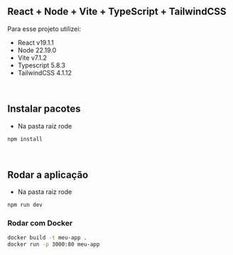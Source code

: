 ## React + Node + Vite + TypeScript + TailwindCSS

Para esse projeto utilizei:
* React v19.1.1
* Node 22.19.0
* Vite v7.1.2
* Typescript 5.8.3 
* TailwindCSS 4.1.12
<br>


## Instalar pacotes

* Na pasta raiz rode
```bash
npm install 
```
<br>


## Rodar a aplicação

* Na pasta raiz rode

```bash
npm run dev 
```

### Rodar com Docker
 ```bash
docker build -t meu-app .
docker run -p 3000:80 meu-app


